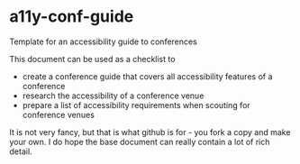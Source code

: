 # a11y-conf-guide
Template for an accessibility guide to conferences

This document can be used as a checklist to 
+ create a conference guide that covers all accessibility features of a conference
+ research the accessibility of a conference venue
+ prepare a list of accessibility requirements when scouting for conference venues

It is not very fancy, but that is what github is for - you fork a copy and make your own. I do hope the base document can really contain a lot of rich detail. 
